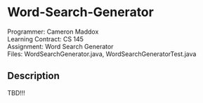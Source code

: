 # Word-Search-Generator

Programmer: Cameron Maddox\
Learning Contract: CS 145\
Assignment: Word Search Generator\
Files: WordSearchGenerator.java, WordSearchGeneratorTest.java


## Description

TBD!!!
